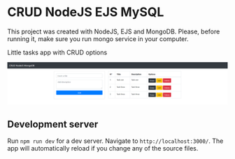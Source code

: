 # CRUD NodeJS EJS MySQL

This project was created with NodeJS, EJS and MongoDB. Please, before running it, make sure you run mongo service in your computer.

Little tasks app with CRUD options

![NodeJS EJS MongoDB](/src/assets/img/CRUDNodeJSMongoDB.png)

## Development server

Run `npm run dev` for a dev server. Navigate to `http://localhost:3000/`. The app will automatically reload if you change any of the source files.


